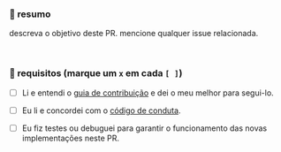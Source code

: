 ###  📄 resumo

descreva o objetivo deste PR. mencione qualquer issue relacionada.

<br/>

### 📌 requisitos (marque um `x` em cada `[ ]`)


* [ ] Li e entendi o [guia de contribuição](https://github.com/Anti-Coding-Coding-Club/nagini/blob/master/CONTRIBUTING.md) e dei o meu melhor para segui-lo.
* [ ] Eu li e concordei com o [código de conduta](https://github.com/Anti-Coding-Coding-Club/nagini/blob/master/CODE_OF_CONDUCT.md).

* [ ] Eu fiz testes ou debuguei para garantir o funcionamento das novas implementações neste PR.
